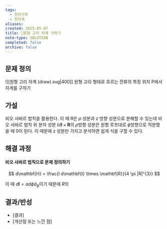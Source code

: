 ```yaml
---
tags:
  - 전자기학
  - 전자계
aliases: 
created: 2025-05-07
title: 🔬원형 고리 자계 구하기
note-type: SOLUTION
completed: false
archive: false
---
```



## 문제 정의

![[원형 고리 자계 (draw).svg|400]]
원형 고리 형태로 흐르는 전류의 특정 위치 P에서 자계를 구하기

## 가설
비오 사바르 법칙을 활용한다. 이 때 R은 $\rho$ 성분과 $z$ 방향 성분으로 분해할 수 있는데 비오 사바르 법칙 위 분자 성분 $I d\mathbf{l} \times \mathbf{R}$의 $\rho$방향 성분은 원형 루프대로 $\phi$방향으로 적분했을 때 0이 된다. 이 때문에 z 성분만 가지고 분석하면 쉽게 식을 구할 수 있다.
## 해결 과정
#### 비오 사바르 법칙으로 문제 정의하기

$$
d\mathbf{H} = \frac{I d\mathbf{l} \times \mathbf{R}}{4 \pi |R|^{3}}
$$

이 때 $d \mathbf{l} = a d\phi \hat{a}_{\phi}$이기 때문에 $R$의 

## 결과/반성
- [결과]
- [개선점 또는 느낀 점]